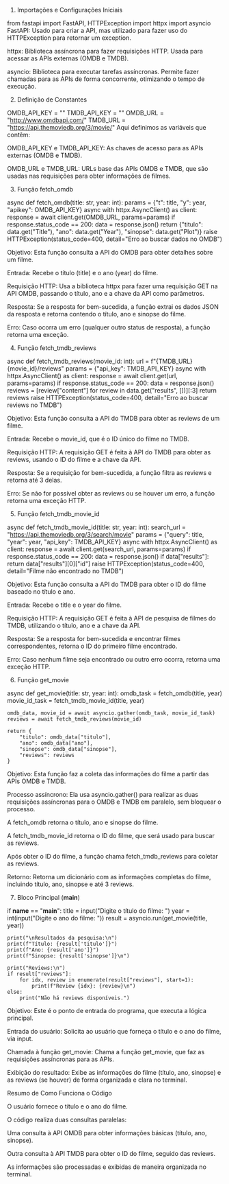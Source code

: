 1. Importações e Configurações Iniciais

from fastapi import FastAPI, HTTPException
import httpx
import asyncio
FastAPI: Usado para criar a API, mas utilizado para fazer uso do HTTPException para retornar um exception.

httpx: Biblioteca assíncrona para fazer requisições HTTP. Usada para acessar as APIs externas (OMDB e TMDB).

asyncio: Biblioteca para executar tarefas assíncronas. Permite fazer chamadas para as APIs de forma concorrente, otimizando o tempo de execução.

2. Definição de Constantes

OMDB_API_KEY = ""
TMDB_API_KEY = ""
OMDB_URL = "http://www.omdbapi.com/"
TMDB_URL = "https://api.themoviedb.org/3/movie/"
Aqui definimos as variáveis que contêm:

OMDB_API_KEY e TMDB_API_KEY: As chaves de acesso para as APIs externas (OMDB e TMDB).

OMDB_URL e TMDB_URL: URLs base das APIs OMDB e TMDB, que são usadas nas requisições para obter informações de filmes.

3. Função fetch_omdb

async def fetch_omdb(title: str, year: int):
    params = {"t": title, "y": year, "apikey": OMDB_API_KEY}
    async with httpx.AsyncClient() as client:
        response = await client.get(OMDB_URL, params=params)
        if response.status_code == 200:
            data = response.json()
            return {"titulo": data.get("Title"), "ano": data.get("Year"), "sinopse": data.get("Plot")}
        raise HTTPException(status_code=400, detail="Erro ao buscar dados no OMDB")

Objetivo: Esta função consulta a API do OMDB para obter detalhes sobre um filme.

Entrada: Recebe o título (title) e o ano (year) do filme.

Requisição HTTP: Usa a biblioteca httpx para fazer uma requisição GET na API OMDB, passando o título, ano e a chave da API como parâmetros.

Resposta: Se a resposta for bem-sucedida, a função extrai os dados JSON da resposta e retorna contendo o título, ano e sinopse do filme.

Erro: Caso ocorra um erro (qualquer outro status de resposta), a função retorna uma exceção.

4. Função fetch_tmdb_reviews

async def fetch_tmdb_reviews(movie_id: int):
    url = f"{TMDB_URL}{movie_id}/reviews"
    params = {"api_key": TMDB_API_KEY}
    async with httpx.AsyncClient() as client:
        response = await client.get(url, params=params)
        if response.status_code == 200:
            data = response.json()
            reviews = [review["content"] for review in data.get("results", [])][:3]
            return reviews
        raise HTTPException(status_code=400, detail="Erro ao buscar reviews no TMDB")

Objetivo: Esta função consulta a API do TMDB para obter as reviews de um filme.

Entrada: Recebe o movie_id, que é o ID único do filme no TMDB.

Requisição HTTP: A requisição GET é feita à API do TMDB para obter as reviews, usando o ID do filme e a chave da API.

Resposta: Se a requisição for bem-sucedida, a função filtra as reviews e retorna até 3 delas.

Erro: Se não for possível obter as reviews ou se houver um erro, a função retorna uma exceção HTTP.

5. Função fetch_tmdb_movie_id

async def fetch_tmdb_movie_id(title: str, year: int):
    search_url = "https://api.themoviedb.org/3/search/movie"
    params = {"query": title, "year": year, "api_key": TMDB_API_KEY}
    async with httpx.AsyncClient() as client:
        response = await client.get(search_url, params=params)
        if response.status_code == 200:
            data = response.json()
            if data["results"]:
                return data["results"][0]["id"]
        raise HTTPException(status_code=400, detail="Filme não encontrado no TMDB")

Objetivo: Esta função consulta a API do TMDB para obter o ID do filme baseado no título e ano.

Entrada: Recebe o title e o year do filme.

Requisição HTTP: A requisição GET é feita à API de pesquisa de filmes do TMDB, utilizando o título, ano e a chave da API.

Resposta: Se a resposta for bem-sucedida e encontrar filmes correspondentes, retorna o ID do primeiro filme encontrado.

Erro: Caso nenhum filme seja encontrado ou outro erro ocorra, retorna uma exceção HTTP.

6. Função get_movie

async def get_movie(title: str, year: int):
    omdb_task = fetch_omdb(title, year)
    movie_id_task = fetch_tmdb_movie_id(title, year)
    
    omdb_data, movie_id = await asyncio.gather(omdb_task, movie_id_task)
    reviews = await fetch_tmdb_reviews(movie_id)
    
    return {
        "titulo": omdb_data["titulo"],
        "ano": omdb_data["ano"],
        "sinopse": omdb_data["sinopse"],
        "reviews": reviews
    }
Objetivo: Esta função faz a coleta das informações do filme a partir das APIs OMDB e TMDB.

Processo assíncrono: Ela usa asyncio.gather() para realizar as duas requisições assíncronas para o OMDB e TMDB em paralelo, sem bloquear o processo.

A fetch_omdb retorna o título, ano e sinopse do filme.

A fetch_tmdb_movie_id retorna o ID do filme, que será usado para buscar as reviews.

Após obter o ID do filme, a função chama fetch_tmdb_reviews para coletar as reviews.

Retorno: Retorna um dicionário com as informações completas do filme, incluindo título, ano, sinopse e até 3 reviews.

7. Bloco Principal (__main__)

if __name__ == "__main__":
    title = input("Digite o título do filme: ")
    year = int(input("Digite o ano do filme: "))
    result = asyncio.run(get_movie(title, year))
    
    print("\nResultados da pesquisa:\n")
    print(f"Título: {result['titulo']}")
    print(f"Ano: {result['ano']}")
    print(f"Sinopse: {result['sinopse']}\n")
    
    print("Reviews:\n")
    if result["reviews"]:
        for idx, review in enumerate(result["reviews"], start=1):
            print(f"Review {idx}: {review}\n")
    else:
        print("Não há reviews disponíveis.")

Objetivo: Este é o ponto de entrada do programa, que executa a lógica principal.

Entrada do usuário: Solicita ao usuário que forneça o título e o ano do filme, via input.

Chamada à função get_movie: Chama a função get_movie, que faz as requisições assíncronas para as APIs.

Exibição do resultado: Exibe as informações do filme (título, ano, sinopse) e as reviews (se houver) de forma organizada e clara no terminal.

Resumo de Como Funciona o Código

O usuário fornece o título e o ano do filme.

O código realiza duas consultas paralelas:

Uma consulta à API OMDB para obter informações básicas (título, ano, sinopse).

Outra consulta à API TMDB para obter o ID do filme, seguido das reviews.

As informações são processadas e exibidas de maneira organizada no terminal.
